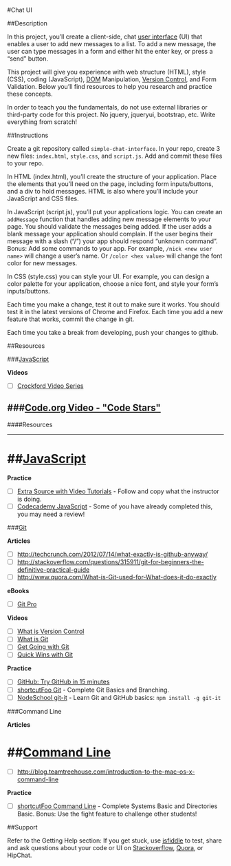 #Chat UI

##Description

In this project, you’ll create a client-side, chat [user interface](http://en.wikipedia.org/wiki/User_interface) (UI) that enables a user to add new messages to a list. To add a new message, the user can type messages in a form and either hit the enter key, or press a “send” button.

This project will give you experience with web structure (HTML), style (CSS), coding (JavaScript), [DOM](http://en.wikipedia.org/wiki/Document_Object_Model) Manipulation, [Version Control](http://en.wikipedia.org/wiki/Revision_control), and Form Validation. Below you’ll find resources to help you research and practice these concepts.

In order to teach you the fundamentals, do not use external libraries or third-party code for this project. No jquery, jqueryui, bootstrap, etc. Write everything from scratch!

##Instructions

Create a git repository called `simple-chat-interface`. In your repo, create 3 new files: `index.html`, `style.css`, and `script.js`. Add and commit these files to your repo.

In HTML (index.html), you’ll create the structure of your application. Place the elements that you’ll need on the page, including form inputs/buttons, and a div to hold messages. HTML is also where you’ll include your JavaScript and CSS files.

In JavaScript (script.js), you’ll put your applications logic. You can create an `addMessage` function that handles adding new message elements to your page. You should validate the messages being added. If the user adds a blank message your application should complain. If the user begins their message with a slash (“/”) your app should respond “unknown command”. Bonus: Add some commands to your app. For example, `/nick <new user name>` will change a user’s name. Or `/color <hex value>` will change the font color for new messages.

In CSS (style.css) you can style your UI. For example, you can design a color palette for your application, choose a nice font, and style your form’s inputs/buttons.

Each time you make a change, test it out to make sure it works. You should test it in the latest versions of Chrome and Firefox. Each time you add a new feature that works, commit the change in git.

Each time you take a break from developing, push your changes to github.

##Resources

###[JavaScript](../technology/programming/javascript.md)

**Videos**

- [ ] [Crockford Video Series](https://googledrive.com/host/0B7pG9uD5UFhIbnllcTRCMjNWYnc)


###[Code.org Video - "Code Stars"](https://www.youtube.com/watch?v=dU1xS07N-FA)
---
####Resources
___
##[JavaScript](../technology/programming/javascript.md)
=======
**Practice**


- [ ] [Extra Source with Video Tutorials](http://villageparksource.com/intro-to-javascript/) - Follow and copy what the instructor is doing.
- [ ] [Codecademy JavaScript](http://www.codecademy.com/en/tracks/javascript)  - Some of you have already completed this, you may need a review!

###[Git](../technology/developer-tools/github.md)

**Articles**

- [ ] http://techcrunch.com/2012/07/14/what-exactly-is-github-anyway/
- [ ] http://stackoverflow.com/questions/315911/git-for-beginners-the-definitive-practical-guide
- [ ] http://www.quora.com/What-is-Git-used-for-What-does-it-do-exactly

**eBooks**

- [ ] [Git Pro](http://git-scm.com/book)

**Videos**

- [ ] [What is Version Control](http://git-scm.com/video/what-is-version-control)
- [ ] [What is Git](http://git-scm.com/video/what-is-git)
- [ ] [Get Going with Git](http://git-scm.com/video/get-going)
- [ ] [Quick Wins with Git](http://git-scm.com/video/quick-wins)

**Practice**

- [ ] [GitHub: Try GitHub in 15 minutes](https://try.github.io/levels/1/challenges/1)
- [ ] [shortcutFoo Git](https://www.shortcutfoo.com/app/dojos/git) - Complete Git Basics and Branching.
- [ ] [NodeSchool git-it](https://github.com/jlord/git-it) - Learn Git and GitHub basics: `npm install -g git-it`

###Command Line

**Articles**


##[Command Line](../technology/developer-tools/command-line.md)
=======
- [ ] http://blog.teamtreehouse.com/introduction-to-the-mac-os-x-command-line


**Practice**

- [ ] [shortcutFoo Command Line](https://www.shortcutfoo.com/app/dojos/command-line) - Complete Systems Basic and Directories Basic. Bonus: Use the fight feature to challenge other students!

##Support

Refer to the Getting Help section:
If you get stuck, use [jsfiddle](http://jsfiddle.net/) to test, share and ask questions about your code or UI on [Stackoverflow](http://stackoverflow.com/), [Quora](https://www.quora.com/), or HipChat.

